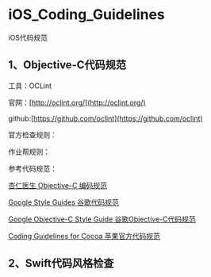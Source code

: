 # iOS_Coding_Guidelines
iOS代码规范

## 1、Objective-C代码规范
工具：OCLint 

官网：[http://oclint.org/](http://oclint.org/)

github:[https://github.com/oclint](https://github.com/oclint)

官方检查规则：

作业帮规则：



参考代码规范：

[杏仁医生 Objective-C 编码规范](https://github.com/QianKaiLu/Objective-C-Coding-Guidelines-In-Chinese)

[Google Style Guides 谷歌代码规范](https://github.com/google/styleguide)

[Google Objective-C Style Guide 谷歌Objective-C代码规范](https://github.com/google/styleguide/blob/gh-pages/objcguide.md)

[Coding Guidelines for Cocoa 苹果官方代码规范](https://developer.apple.com/library/archive/documentation/Cocoa/Conceptual/CodingGuidelines/CodingGuidelines.html)



## 2、Swift代码风格检查
